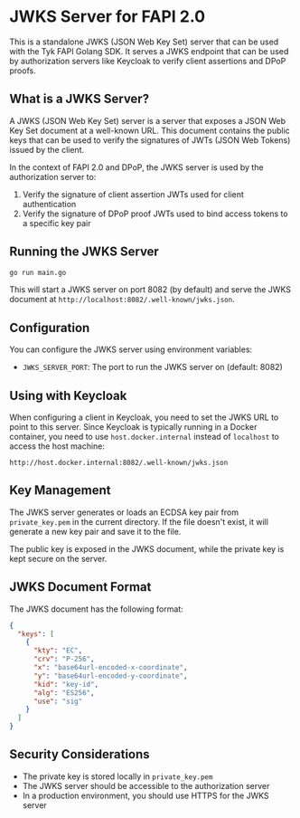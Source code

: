 # JWKS Server for FAPI 2.0

This is a standalone JWKS (JSON Web Key Set) server that can be used with the Tyk FAPI Golang SDK. It serves a JWKS endpoint that can be used by authorization servers like Keycloak to verify client assertions and DPoP proofs.

## What is a JWKS Server?

A JWKS (JSON Web Key Set) server is a server that exposes a JSON Web Key Set document at a well-known URL. This document contains the public keys that can be used to verify the signatures of JWTs (JSON Web Tokens) issued by the client.

In the context of FAPI 2.0 and DPoP, the JWKS server is used by the authorization server to:

1. Verify the signature of client assertion JWTs used for client authentication
2. Verify the signature of DPoP proof JWTs used to bind access tokens to a specific key pair

## Running the JWKS Server

```bash
go run main.go
```

This will start a JWKS server on port 8082 (by default) and serve the JWKS document at `http://localhost:8082/.well-known/jwks.json`.

## Configuration

You can configure the JWKS server using environment variables:

- `JWKS_SERVER_PORT`: The port to run the JWKS server on (default: 8082)

## Using with Keycloak

When configuring a client in Keycloak, you need to set the JWKS URL to point to this server. Since Keycloak is typically running in a Docker container, you need to use `host.docker.internal` instead of `localhost` to access the host machine:

```
http://host.docker.internal:8082/.well-known/jwks.json
```

## Key Management

The JWKS server generates or loads an ECDSA key pair from `private_key.pem` in the current directory. If the file doesn't exist, it will generate a new key pair and save it to the file.

The public key is exposed in the JWKS document, while the private key is kept secure on the server.

## JWKS Document Format

The JWKS document has the following format:

```json
{
  "keys": [
    {
      "kty": "EC",
      "crv": "P-256",
      "x": "base64url-encoded-x-coordinate",
      "y": "base64url-encoded-y-coordinate",
      "kid": "key-id",
      "alg": "ES256",
      "use": "sig"
    }
  ]
}
```

## Security Considerations

- The private key is stored locally in `private_key.pem`
- The JWKS server should be accessible to the authorization server
- In a production environment, you should use HTTPS for the JWKS server